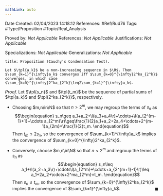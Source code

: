 ```yaml
---
mathLink: auto
---
```


<div class="topSpace"></div>

Date Created: 02/04/2023 14:18:12
References: #Ref/Rud76
Tags: #Type/Proposition #Topic/Real_Analysis

Proved by: <i>Not Applicable</i>
References: <i>Not Applicable</i>
Justifications: <i>Not Applicable</i>

Specializations: <i>Not Applicable</i>
Generalizations: <i>Not Applicable</i>

``` ad-Proposition
title: Proposition (Cauchy’s Condensation Test).

Let $\tpl{a_k}$ be a non-increasing sequence in $\R$. Then $\sum_{k=1}^{\infty}a_k$ converges iff $\sum_{k=0}^{\infty}2^ka_{2^k}$ converges, in which case $\sum_{k=0}^{\infty}2^ka_{2^k}\leq2\sum_{k=1}^{\infty}a_k$.

```

<i>Proof.</i> Let $\tpl{s_n}$ and $\tpl{t_m}$ be the sequence of partial sums of $\tpl{a_k}$ and $\tpl{2^ka_{2^k}}$, respectively.
* Choosing $m,n\in\N$ so that $n>2^m$, we may regroup the terms of $s_n$ as
$$\begin{equation}
    s_n\geq a_1+a_2+\l(a_3+a_4\r)+\cdots+\l(a_{2^{m-1}+1}+\cdots a_{2^m}\r)\geq\frac{1}{2}a_1+a_2+2a_4+\cdots+2^{m-1}a_{2m}=\frac{1}{2}t_m.
\end{equation}$$
Then $t_m\leq 2s_n$, so the convergence of $\sum_{k=1}^{\infty}a_k$ implies the convergence of $\sum_{k=0}^{\infty}2^ka_{2^k}$.

* Conversely, choose $m,n\in\N$ so that $n<2^m$ and regroup the terms of $s_n$ as
$$\begin{equation}
    s_n\leq a_1+\l(a_2+a_3\r)+\cdots\l(a_{2^m}+\cdots+a_{2^{m+1}-1}\r)\leq a_1+2a_2+\cdots+2^ma_{2^m}=t_m.
\end{equation}$$
Then $s_n\leq t_m$, so the convergence of $\sum_{k=0}^{\infty}2^ka_{2^k}$ implies the convergence of $\sum_{k=1}^{\infty}a_k$.<span style="float:right;">$\blacksquare$</span>

